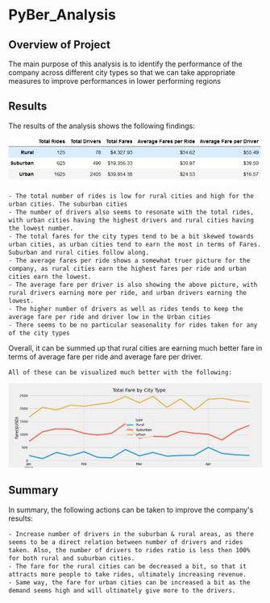 # PyBer_Analysis

## Overview of Project

The main purpose of this analysis is to identify the performance of the company across different city types so that we can take appropriate measures to improve performances in lower performing regions

## Results 

The results of the analysis shows the following findings:

<img src ="analysis/ride_data_summary.png"></img>

    - The total number of rides is low for rural cities and high for the urban cities. The suburban cities 
    - The number of drivers also seems to resonate with the total rides, with urban cities having the highest drivers and rural cities having the lowest number.
    - The total fares for the city types tend to be a bit skewed towards urban cities, as urban cities tend to earn the most in terms of Fares. Suburban and rural cities follow along. 
    - The average fares per ride shows a somewhat truer picture for the company, as rural cities earn the highest fares per ride and urban cities earn the lowest.
    - The average fare per driver is also showing the above picture, with rural drivers earning more per ride, and urban drivers earning the lowest.
    - The higher number of drivers as well as rides tends to keep the average fare per ride and driver low in the Urban cities
    - There seems to be no particular seasonality for rides taken for any of the city types

Overall, it can be summed up that rural cities are earning much better fare in terms of average fare per ride and average fare per driver.

    All of these can be visualized much better with the following:

<img src ="analysis/PyBer_fare_summary.png"></img>


## Summary 

In summary, the following actions can be taken to improve the company's results:

    - Increase number of drivers in the suburban & rural areas, as there seems to be a direct relation between number of drivers and rides taken. Also, the number of drivers to rides ratio is less then 100% for both rural and suburban cities.
    - The fare for the rural cities can be decreased a bit, so that it attracts more people to take rides, ultimately increasing revenue.
    - Same way, the fare for urban cities can be increased a bit as the demand seems high and will ultimately give more to the drivers.